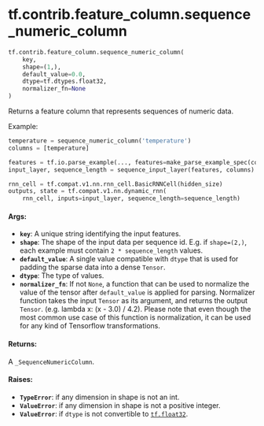 <div itemscope itemtype="http://developers.google.com/ReferenceObject">
<meta itemprop="name" content="tf.contrib.feature_column.sequence_numeric_column" />
<meta itemprop="path" content="Stable" />
</div>

# tf.contrib.feature_column.sequence_numeric_column

``` python
tf.contrib.feature_column.sequence_numeric_column(
    key,
    shape=(1,),
    default_value=0.0,
    dtype=tf.dtypes.float32,
    normalizer_fn=None
)
```

Returns a feature column that represents sequences of numeric data.

Example:

```python
temperature = sequence_numeric_column('temperature')
columns = [temperature]

features = tf.io.parse_example(..., features=make_parse_example_spec(columns))
input_layer, sequence_length = sequence_input_layer(features, columns)

rnn_cell = tf.compat.v1.nn.rnn_cell.BasicRNNCell(hidden_size)
outputs, state = tf.compat.v1.nn.dynamic_rnn(
    rnn_cell, inputs=input_layer, sequence_length=sequence_length)
```

#### Args:

* <b>`key`</b>: A unique string identifying the input features.
* <b>`shape`</b>: The shape of the input data per sequence id. E.g. if `shape=(2,)`,
    each example must contain `2 * sequence_length` values.
* <b>`default_value`</b>: A single value compatible with `dtype` that is used for
    padding the sparse data into a dense `Tensor`.
* <b>`dtype`</b>: The type of values.
* <b>`normalizer_fn`</b>: If not `None`, a function that can be used to normalize the
    value of the tensor after `default_value` is applied for parsing.
    Normalizer function takes the input `Tensor` as its argument, and returns
    the output `Tensor`. (e.g. lambda x: (x - 3.0) / 4.2). Please note that
    even though the most common use case of this function is normalization, it
    can be used for any kind of Tensorflow transformations.


#### Returns:

A `_SequenceNumericColumn`.


#### Raises:

* <b>`TypeError`</b>: if any dimension in shape is not an int.
* <b>`ValueError`</b>: if any dimension in shape is not a positive integer.
* <b>`ValueError`</b>: if `dtype` is not convertible to <a href="../../../tf/dtypes.md#float32"><code>tf.float32</code></a>.